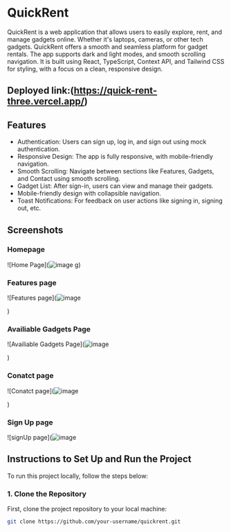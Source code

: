 # QuickRent

QuickRent is a web application that allows users to easily explore, rent, and manage gadgets online. Whether it's laptops, cameras, or other tech gadgets. QuickRent offers a smooth and seamless platform for gadget rentals. The app supports dark and light modes, and smooth scrolling navigation. It is built using React, TypeScript, Context API, and Tailwind CSS for styling, with a focus on a clean, responsive design.

## Deployed link:(https://quick-rent-three.vercel.app/)


## Features
- Authentication: Users can sign up, log in, and sign out using mock authentication.
- Responsive Design: The app is fully responsive, with mobile-friendly navigation.
- Smooth Scrolling: Navigate between sections like Features, Gadgets, and Contact using smooth scrolling.
- Gadget List: After sign-in, users can view and manage their gadgets.
- Mobile-friendly design with collapsible navigation.
- Toast Notifications: For feedback on user actions like signing in, signing out, etc.

## Screenshots

### Homepage

![Home Page](![image](https://github.com/user-attachments/assets/b8fde93a-0c8e-4ea6-8a69-6422cd9ce748)
g)

### Features page

![Features page](![image](https://github.com/user-attachments/assets/26e27ed1-6302-44b1-a7f2-6786436cec81)

)

### Availiable Gadgets Page

![Availiable Gadgets Page](![image](https://github.com/user-attachments/assets/ad0bccb8-2ff0-4a11-9e2a-09da3758c139)

)

### Conatct page

![Conatct page](![image](https://github.com/user-attachments/assets/6c8b341f-c323-49ff-b595-05c3a1a01d01)

)

### Sign Up page

![signUp page](![image](https://github.com/user-attachments/assets/5a29dc64-51aa-4c9c-9383-3840521fdd1b)


## Instructions to Set Up and Run the Project

To run this project locally, follow the steps below:

### 1. Clone the Repository

First, clone the project repository to your local machine:

```bash
git clone https://github.com/your-username/quickrent.git
